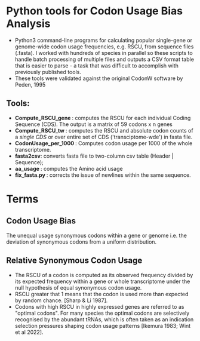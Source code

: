 # Python tools for Codon Usage Bias Analysis
- Python3 command-line programs for calculating popular single-gene or genome-wide codon usage frequencies, e.g. RSCU, from sequence files (.fasta).  I worked with hundreds of species in parallel so these scripts to handle batch processing of multiple files and outputs a CSV format table that is easier to parse - a task that was difficult to accomplish with previously published tools. 
- These tools were validated against the original CodonW software by Peden, 1995

## Tools:
- <b>Compute_RSCU_gene </b>:  computes the RSCU for each individual  Coding Sequence (CDS). The output is a matrix of 59 codons x n genes
- <b>Compute_RSCU_tw </b>:  computes the RSCU and absolute codon counts of a <i> single CDS </i> or over entire set of CDS ('transciptome-wde') in fasta file.
- <b>CodonUsage_per_1000 </b>:  Computes codon usage per 1000 of the whole transcriptome.
- <b>fasta2csv</b>: converts fasta file to two-column csv table (Header | Sequence); 
- <b> aa_usage </b>: computes the Amino acid usage
- <b> fix_fasta.py </b>: corrects the issue of newlines within the same sequence. 

# Terms
## Codon Usage Bias
The unequal usage synonymous codons within a gene or genome i.e. the deviation of synonymous codons from a uniform distribution. 

## Relative Synonymous Codon Usage
- The RSCU of a codon is computed as its observed frequency  divided by its expected frequency within a gene or whole transcriptome under the null hypothesis of equal synonymous codon usage. 
- RSCU greater that 1 means that the codon is used more than expected by random chance. [Sharp & Li 1987].
- Codons with high RSCU in highly expressed genes are referred to as "optimal codons". For many species the optimal codons are selectively recognised by the abundant tRNAs, which is often taken as an indication selection pressures shaping codon usage patterns [Ikemura 1983; Wint et al 2022]. 

